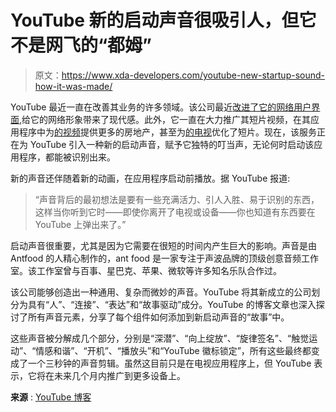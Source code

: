# YouTube 新的启动声音很吸引人，但它不是网飞的“都姆”

> 原文：<https://www.xda-developers.com/youtube-new-startup-sound-how-it-was-made/>

YouTube 最近一直在改善其业务的许多领域。该公司最近[改进了它的网络用户界面](https://www.xda-developers.com/youtube-ui-revamp-ambient-mode/),给它的网络形象带来了现代感。此外，它一直在大力推广其短片视频，在其应用程序中为[的视频](https://www.xda-developers.com/youtube-shorts-wont-crowd-your-video-feed-anymore/)提供更多的房地产，甚至为[的电视](https://www.xda-developers.com/youtube-shorts-coming-to-tv/)优化了短片。现在，该服务正在为 YouTube 引入一种新的启动声音，赋予它独特的叮当声，无论何时启动该应用程序，都能被识别出来。

新的声音还伴随着新的动画，在应用程序启动前播放。据 YouTube 报道:

> “声音背后的最初想法是要有一些充满活力、引人入胜、易于识别的东西，这样当你听到它时——即使你离开了电视或设备——你也知道有东西要在 YouTube 上弹出来了。”

启动声音很重要，尤其是因为它需要在很短的时间内产生巨大的影响。声音是由 Antfood 的人精心制作的，ant food 是一家专注于声波品牌的顶级创意音频工作室。该工作室曾与百事、星巴克、苹果、微软等许多知名乐队合作过。

该公司能够创造出一种通用、复杂而微妙的声音。YouTube 将其新成立的公司划分为具有“人”、“连接”、“表达”和“故事驱动”成分。YouTube 的博客文章也深入探讨了所有声音元素，分享了每个组件如何添加到新启动声音的“故事”中。

这些声音被分解成几个部分，分别是“深潜”、“向上绽放”、“旋律签名”、“触觉运动”、“情感和谐”、“开机”、“播放头”和“YouTube 徽标锁定”，所有这些最终都变成了一个三秒钟的声音剪辑。虽然这目前只是在电视应用程序上，但 YouTube 表示，它将在未来几个月内推广到更多设备上。

**来源** : [YouTube 博客](https://blog.youtube/inside-youtube/building-the-new-youtube-sound-one-note-at-a-time/)